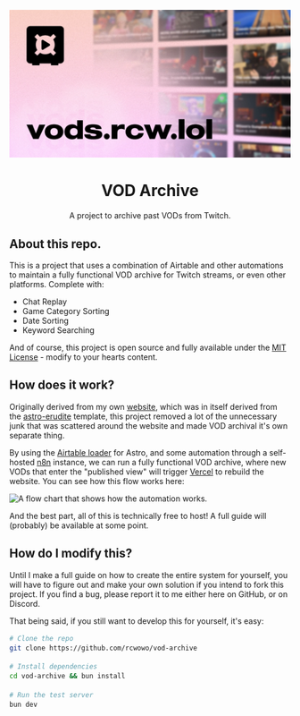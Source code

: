 ![Showcase Card](public/static/twitter-card.webp)

<div align="center">

# VOD Archive
A project to archive past VODs from Twitch.

</div>

## About this repo.
This is a project that uses a combination of Airtable and other automations to maintain a fully functional VOD archive for Twitch streams, or even other platforms. Complete with:

* Chat Replay
* Game Category Sorting
* Date Sorting
* Keyword Searching

And of course, this project is open source and fully available under the [MIT License](LICENSE) - modify to your hearts content.

## How does it work?
Originally derived from my own [website](https://github.com/rcwowo/website), which was in itself derived from the [astro-erudite](https://github.com/jktrn/astro-erudite) template, this project removed a lot of the unnecessary junk that was scattered around the website and made VOD archival it's own separate thing.

By using the [Airtable loader](https://github.com/ascorbic/astro-loaders) for Astro, and some automation through a self-hosted [n8n](https://n8n.io) instance, we can run a fully functional VOD archive, where new VODs that enter the "published view" will trigger [Vercel](https://vercel.com) to rebuild the website. You can see how this flow works here:

![A flow chart that shows how the automation works.](https://i.rcw.lol/u/ZZfMze.png)

And the best part, all of this is technically free to host! A full guide will (probably) be available at some point.

## How do I modify this?
Until I make a full guide on how to create the entire system for yourself, you will have to figure out and make your own solution if you intend to fork this project. If you find a bug, please report it to me either here on GitHub, or on Discord.

That being said, if you still want to develop this for yourself, it's easy:

```sh
# Clone the repo
git clone https://github.com/rcwowo/vod-archive

# Install dependencies
cd vod-archive && bun install

# Run the test server
bun dev
```